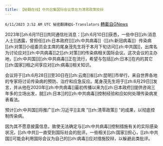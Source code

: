 ```yaml
---
title: 【秘翻在线】中共召集国际会议意在为清零政策狡辩
---
```

`6/11/2023 3:52 AM UTC 秘密翻譯組G-Translators` [轉載自GNews](https://gnews.org/articles/1375106)

         

2023年[[zh:6月11日]]共同通信社消息：[[zh:6月10日]]获悉，一些中日[[zh:消息人士]]透露，曾担任[[zh:日本政府]][[zh:中共病毒]]（[[zh:新冠病毒]]）传染病[[zh:对策]]小组委员会主席的尾身茂先生将于本月下旬访问[[zh:中共国]]，出席名为讨论应对[[zh:中共病毒]]之[[zh:对策]]的传染病相关国际会议。这次会议的主办地，[[zh:中共国]][[zh:中共病毒]]正在流行，希望与包括[[zh:日本]]在内的其它[[zh:国家]]相之间享应对[[zh:病毒]]相关知识。

会议将于[[zh:6月28日]]至30日在[[zh:云南]]省[[zh:昆明]]市举行，来自世界各地的专家将讨论传染病的预防、治疗和应急反应。尾身茂先生将于[[zh:6月29日]]发言，并从他在2020年[[zh:中共病毒]]最初传播以来为[[zh:日本政府]]提供咨询三年多的立场出发，就[[zh:日本]]的[[zh:中共病毒]]控制经验和应如何处理传染病发表看法。

预计[[zh:中共国]]将推广[[zh:习近平]]主席 "[[zh:清零政策]] "的成果，以彻底控制传染病。

因为其不愿意披露信息，致使无法确定与[[zh:中共病毒]]控制措施有关的实际感染状况，[[zh:中共]]一直受到国际社会的批评。一些相关[[zh:国家]]担心，[[zh:中共国]]可能会利用国际会议为自己的[[zh:病毒]]应对措施狡辩，以躲避此类批评。
